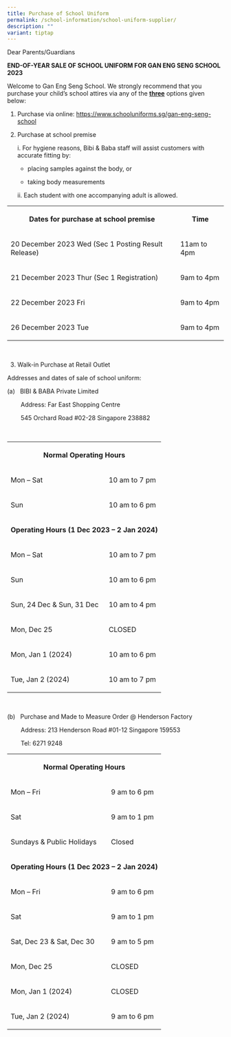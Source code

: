 ```yaml
---
title: Purchase of School Uniform
permalink: /school-information/school-uniform-supplier/
description: ""
variant: tiptap
---
```

<p>Dear Parents/Guardians</p><p><strong>END-OF-YEAR SALE OF SCHOOL UNIFORM FOR GAN ENG SENG SCHOOL 2023</strong></p><p>Welcome to Gan Eng Seng School. We strongly recommend that you purchase your child’s school attires via any of the <strong><u>three</u></strong> options given below:</p><p></p><ol data-tight="true" class="tight"><li><p>Purchase via online: <a href="https://www.schooluniforms.sg/gan-eng-seng-school" rel="noopener noreferrer nofollow" target="_blank">https://www.schooluniforms.sg/gan-eng-seng-school</a></p><p></p></li><li><p>Purchase at school premise</p><p>i. For hygiene reasons, Bibi &amp; Baba staff will assist customers with accurate fitting by:</p><ul data-tight="true" class="tight"><li><p>placing samples against the body, or</p></li><li><p>taking body measurements</p></li></ul><p>ii. Each student with one accompanying adult is allowed.</p></li></ol><p></p><table><tbody><tr><th rowspan="1" colspan="1"><p>Dates for purchase at school premise</p></th><th rowspan="1" colspan="1"><p>Time</p></th></tr><tr><td rowspan="1" colspan="1"><p>20 December 2023 Wed (Sec 1 Posting Result Release)</p></td><td rowspan="1" colspan="1"><p>11am to 4pm</p></td></tr><tr><td rowspan="1" colspan="1"><p>21 December 2023 Thur (Sec 1 Registration)</p></td><td rowspan="1" colspan="1"><p>9am to 4pm</p></td></tr><tr><td rowspan="1" colspan="1"><p>22 December 2023 Fri</p></td><td rowspan="1" colspan="1"><p>9am to 4pm</p></td></tr><tr><td rowspan="1" colspan="1"><p>26 December 2023 Tue</p></td><td rowspan="1" colspan="1"><p>9am to 4pm</p></td></tr></tbody></table><p></p><p>&nbsp;</p><ol start="3" data-tight="true" class="tight"><li><p>Walk-in Purchase at Retail Outlet</p></li></ol><p>Addresses and dates of sale of school uniform:</p><p>(a)&nbsp; &nbsp;BIBI &amp; BABA Private Limited</p><p>&nbsp; &nbsp; &nbsp; &nbsp; Address: Far East Shopping Centre</p><p>&nbsp;&nbsp;&nbsp;&nbsp;&nbsp;&nbsp;&nbsp; 545 Orchard Road #02-28 Singapore 238882</p><p>&nbsp;&nbsp;&nbsp;&nbsp;&nbsp;&nbsp;&nbsp;&nbsp;&nbsp;&nbsp;&nbsp;&nbsp;&nbsp;</p><table><tbody><tr><th rowspan="1" colspan="2"><p>Normal Operating Hours</p></th></tr><tr><td rowspan="1" colspan="1"><p>Mon – Sat</p></td><td rowspan="1" colspan="1"><p>10 am to 7 pm</p></td></tr><tr><td rowspan="1" colspan="1"><p>Sun</p></td><td rowspan="1" colspan="1"><p>10 am to 6 pm</p></td></tr><tr><td rowspan="1" colspan="2"><p><strong>Operating Hours&nbsp;(1 Dec 2023 – 2 Jan 2024)</strong></p></td></tr><tr><td rowspan="1" colspan="1"><p>Mon – Sat</p></td><td rowspan="1" colspan="1"><p>10 am to 7 pm</p></td></tr><tr><td rowspan="1" colspan="1"><p>Sun</p></td><td rowspan="1" colspan="1"><p>10 am to 6 pm</p></td></tr><tr><td rowspan="1" colspan="1"><p>Sun, 24 Dec &amp; Sun, 31 Dec</p></td><td rowspan="1" colspan="1"><p>10 am to 4 pm</p></td></tr><tr><td rowspan="1" colspan="1"><p>Mon, Dec 25</p></td><td rowspan="1" colspan="1"><p>CLOSED</p></td></tr><tr><td rowspan="1" colspan="1"><p>Mon, Jan 1 (2024)</p></td><td rowspan="1" colspan="1"><p>10 am to 6 pm</p></td></tr><tr><td rowspan="1" colspan="1"><p>Tue, Jan 2 (2024)</p></td><td rowspan="1" colspan="1"><p>10 am to 7 pm</p></td></tr></tbody></table><p></p><p>&nbsp;&nbsp;&nbsp;&nbsp;&nbsp;&nbsp;&nbsp;&nbsp;&nbsp;</p><p>(b) &nbsp;&nbsp;Purchase and Made to Measure Order @ Henderson Factory&nbsp;</p><p>&nbsp; &nbsp; &nbsp; &nbsp; Address: 213 Henderson Road #01-12 Singapore 159553</p><p>&nbsp; &nbsp;&nbsp;&nbsp; &nbsp; Tel: 6271 9248</p><p></p><table><tbody><tr><th rowspan="1" colspan="2"><p>Normal Operating Hours</p></th></tr><tr><td rowspan="1" colspan="1"><p>Mon – Fri</p></td><td rowspan="1" colspan="1"><p>9 am to 6 pm</p></td></tr><tr><td rowspan="1" colspan="1"><p>Sat</p></td><td rowspan="1" colspan="1"><p>9 am to 1 pm</p></td></tr><tr><td rowspan="1" colspan="1"><p>Sundays &amp; Public Holidays</p></td><td rowspan="1" colspan="1"><p>Closed</p></td></tr><tr><td rowspan="1" colspan="2"><p><strong>Operating Hours&nbsp;(1 Dec 2023 – 2 Jan 2024)</strong></p></td></tr><tr><td rowspan="1" colspan="1"><p>Mon – Fri</p></td><td rowspan="1" colspan="1"><p>9 am to 6 pm</p></td></tr><tr><td rowspan="1" colspan="1"><p>Sat</p></td><td rowspan="1" colspan="1"><p>9 am to 1 pm</p></td></tr><tr><td rowspan="1" colspan="1"><p>Sat, Dec 23 &amp; Sat, Dec 30</p></td><td rowspan="1" colspan="1"><p>9 am to 5 pm</p></td></tr><tr><td rowspan="1" colspan="1"><p>Mon, Dec 25</p></td><td rowspan="1" colspan="1"><p>CLOSED</p></td></tr><tr><td rowspan="1" colspan="1"><p>Mon, Jan 1 (2024)</p></td><td rowspan="1" colspan="1"><p>CLOSED</p></td></tr><tr><td rowspan="1" colspan="1"><p>Tue, Jan 2 (2024)</p></td><td rowspan="1" colspan="1"><p>9 am to 6 pm</p></td></tr></tbody></table><p></p><p></p>